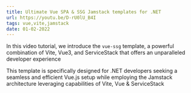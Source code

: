 ```yaml
---
title: Ultimate Vue SPA & SSG Jamstack templates for .NET
url: https://youtu.be/D-rU0lU_B4I
tags: vue,vite,jamstack
date: 01-02-2022
---
```


In this video tutorial, we introduce the `vue-ssg` template, a powerful combination of Vite, Vue3, and ServiceStack
that offers an unparalleled developer experience

This template is specifically designed for .NET developers seeking a seamless and efficient Vue.js setup
while employing the Jamstack architecture leveraging capabilities of Vite, Vue & ServiceStack
